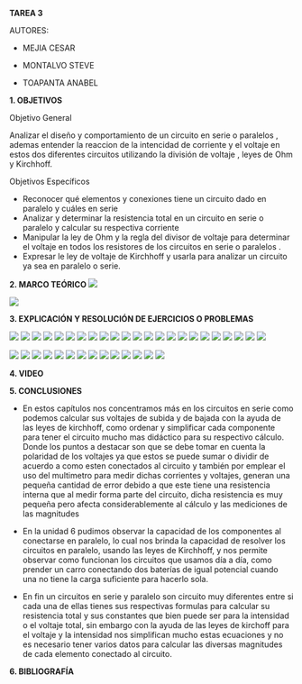 **TAREA 3**

AUTORES:

- MEJIA CESAR

- MONTALVO STEVE

- TOAPANTA ANABEL

**1. OBJETIVOS**

Objetivo General

Analizar el diseño y comportamiento de un circuito en serie o paralelos , ademas entender la reaccion de la intencidad de corriente y el voltaje en estos dos diferentes circuitos utilizando la división de voltaje , leyes de Ohm y Kirchhoff.

Objetivos Específicos

- Reconocer qué elementos y conexiones tiene un circuito dado en  paralelo y cuáles en serie
- Analizar y determinar la resistencia total en un circuito en serie o paralelo y calcular su respectiva corriente 
- Manipular la ley de Ohm y la regla del divisor de voltaje para determinar el voltaje en todos los resistores de los circuitos en serie o paralelos .
- Expresar le ley de voltaje de Kirchhoff y usarla para analizar un circuito ya sea en paralelo o serie.

**2. MARCO TEÓRICO**
![](https://github.com/Anabeltoapanta/TAREA-3/blob/main/0001.jpg)

![](https://github.com/Anabeltoapanta/TAREA-3/blob/main/mapa.png)

**3. EXPLICACIÓN Y RESOLUCIÓN DE EJERCICIOS O PROBLEMAS**

![](https://github.com/Anabeltoapanta/TAREA-3/blob/main/1.jpg)
![](https://github.com/Anabeltoapanta/TAREA-3/blob/main/2.jpg)
![](https://github.com/Anabeltoapanta/TAREA-3/blob/main/3.jpg)
![](https://github.com/Anabeltoapanta/TAREA-3/blob/main/4.jpg)
![](https://github.com/Anabeltoapanta/TAREA-3/blob/main/5.jpg)
![](https://github.com/Anabeltoapanta/TAREA-3/blob/main/6.jpg)
![](https://github.com/Anabeltoapanta/TAREA-3/blob/main/7.jpg)
![](https://github.com/Anabeltoapanta/TAREA-3/blob/main/8.jpg)
![](https://github.com/Anabeltoapanta/TAREA-3/blob/main/9.jpg)
![](https://github.com/Anabeltoapanta/TAREA-3/blob/main/10.jpg)
![](https://github.com/Anabeltoapanta/TAREA-3/blob/main/11.jpg)
![](https://github.com/Anabeltoapanta/TAREA-3/blob/main/12.jpg)
![](https://github.com/Anabeltoapanta/TAREA-3/blob/main/13.jpg)
![](https://github.com/Anabeltoapanta/TAREA-3/blob/main/14.jpg)
![](https://github.com/Anabeltoapanta/TAREA-3/blob/main/15.jpg)
![](https://github.com/Anabeltoapanta/TAREA-3/blob/main/16.jpg)
![](https://github.com/Anabeltoapanta/TAREA-3/blob/main/17.jpg)
![](https://github.com/Anabeltoapanta/TAREA-3/blob/main/18.jpg)
![](https://github.com/Anabeltoapanta/TAREA-3/blob/main/19.jpg)
![](https://github.com/Anabeltoapanta/TAREA-3/blob/main/20.jpg)
![](https://github.com/Anabeltoapanta/TAREA-3/blob/main/21.jpg)
![](https://github.com/Anabeltoapanta/TAREA-3/blob/main/22.jpg)
![](https://github.com/Anabeltoapanta/TAREA-3/blob/main/23.jpg)

![](https://github.com/Anabeltoapanta/TAREA-3/blob/main/41.jpg)
![](https://github.com/Anabeltoapanta/TAREA-3/blob/main/42.jpg)
![](https://github.com/Anabeltoapanta/TAREA-3/blob/main/43.jpg)
![](https://github.com/Anabeltoapanta/TAREA-3/blob/main/44.jpg)
![](https://github.com/Anabeltoapanta/TAREA-3/blob/main/45.jpg)
![](https://github.com/Anabeltoapanta/TAREA-3/blob/main/46.jpg)
![](https://github.com/Anabeltoapanta/TAREA-3/blob/main/47.jpg)
![](https://github.com/Anabeltoapanta/TAREA-3/blob/main/20210615_071345.jpg)
![](https://github.com/Anabeltoapanta/TAREA-3/blob/main/20210615_083122.jpg)
![](https://github.com/Anabeltoapanta/TAREA-3/blob/main/20210615_083416.jpg)
![](https://github.com/Anabeltoapanta/TAREA-3/blob/main/48.jpg)
![](https://github.com/Anabeltoapanta/TAREA-3/blob/main/49.jpg)
![](https://github.com/Anabeltoapanta/TAREA-3/blob/main/50.jpg)
![](https://github.com/Anabeltoapanta/TAREA-3/blob/main/51.jpg)

**4. VIDEO**

**5. CONCLUSIONES**

- En estos capítulos nos concentramos más en los circuitos en serie como podemos calcular sus voltajes de subida y de bajada con la ayuda de las leyes de kirchhoff, como ordenar y simplificar cada componente para tener el circuito mucho mas didáctico para su respectivo cálculo. Donde los puntos a destacar son que se debe tomar en cuenta la polaridad de los voltajes ya que estos se puede sumar o dividir de acuerdo a como esten conectados al circuito y también por emplear el uso del multimetro para medir dichas corrientes y voltajes, generan una pequeña cantidad de error debido a que este tiene una resistencia interna que al medir forma parte del circuito, dicha resistencia es muy pequeña pero afecta considerablemente al cálculo y las mediciones de las magnitudes

- En la unidad 6 pudimos observar la capacidad de los componentes al conectarse en paralelo, lo cual nos brinda la capacidad de resolver los circuitos en paralelo, usando las leyes de Kirchhoff, y nos permite observar como funcionan los circuitos que usamos día a día, como prender un carro conectando dos baterías de igual potencial cuando una no tiene la carga suficiente para hacerlo sola.

- En fin un circuitos en serie y paralelo son circuito muy diferentes entre si cada una de ellas tienes sus respectivas formulas para calcular su resistencia total y sus constantes que bien puede ser para la intensidad o el voltaje total, sin embargo con la ayuda de las leyes de kirchoff para el voltaje y la intensidad nos simplifican mucho estas ecuaciones y no es necesario tener varios datos para calcular las diversas magnitudes de cada elemento conectado al circuito.

**6. BIBLIOGRAFÍA**
